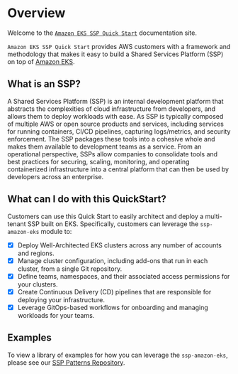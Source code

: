 # Overview

Welcome to the [`Amazon EKS SSP Quick Start`](https://github.com/aws-quickstart/quickstart-ssp-amazon-eks) documentation site.

`Amazon EKS SSP Quick Start` provides AWS customers with a framework and methodology that makes it easy to build a Shared Services Platform (SSP) on top of [Amazon EKS](https://aws.amazon.com/eks/).

## What is an SSP?

A Shared Services Platform (SSP) is an internal development platform that abstracts the complexities of cloud infrastructure from developers, and allows them to deploy workloads with ease. As SSP is typically composed of multiple AWS or open source products and services, including services for running containers, CI/CD pipelines, capturing logs/metrics, and security enforcement. The SSP packages these tools into a cohesive whole and makes them available to development teams as a service. From an operational perspective, SSPs allow companies to consolidate tools and best practices for securing, scaling, monitoring, and operating containerized infrastructure into a central platform that can then be used by developers across an enterprise.

## What can I do with this QuickStart?

Customers can use this Quick Start to easily architect and deploy a multi-tenant SSP built on EKS. Specifically, customers can leverage the `ssp-amazon-eks` module to:

- [x] Deploy Well-Architected EKS clusters across any number of accounts and regions.
- [x] Manage cluster configuration, including add-ons that run in each cluster, from a single Git repository.
- [x] Define teams, namespaces, and their associated access permissions for your clusters.
- [x] Create Continuous Delivery (CD) pipelines that are responsible for deploying your infrastructure.
- [x] Leverage GitOps-based workflows for onboarding and managing workloads for your teams. 

## Examples

To view a library of examples for how you can leverage the `ssp-amazon-eks`, please see our [SSP Patterns Repository](https://github.com/aws-samples/ssp-eks-patterns).